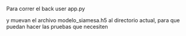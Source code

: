 Para correr el back user app.py

y muevan el archivo modelo_siamesa.h5 al directorio actual, para que puedan hacer las pruebas que necesiten